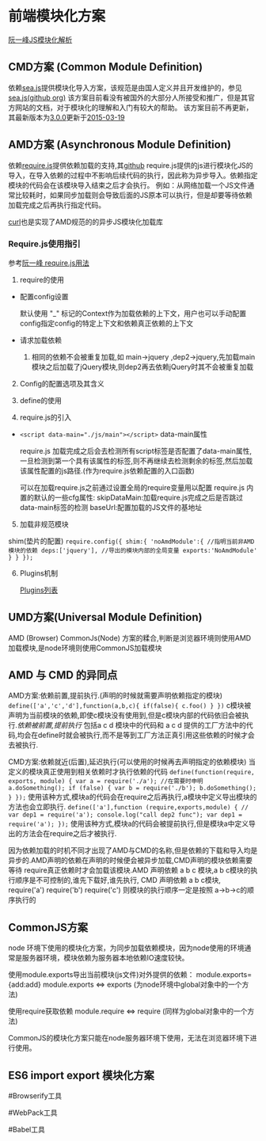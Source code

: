 # 前端模块化方案
[阮一峰JS模块化解析](http://www.ruanyifeng.com/blog/2012/10/javascript_module.html)



## CMD方案 (Common Module Definition)

依赖[sea.js](https://seajs.github.io/seajs/docs/)提供模块化导入方案，该规范是由国人定义并且开发维护的，参见[sea.js(github org)](https://github.com/seajs)
该方案目前看没有被国外的大部分人所接受和推广，但是其官方网站的文档，对于模块化的理解和入门有较大的帮助。
该方案目前不再更新，其最新版本为[3.0.0](https://seajs.github.io/seajs/docs/#downloads)更新于[2015-03-19](https://github.com/seajs/seajs/releases)



## AMD方案 (Asynchronous Module Definition)

依赖[require.js](https://requirejs.org/)提供依赖加载的支持,其[github](https://github.com/requirejs/)
require.js提供的js进行模块化JS的导入，在导入依赖的过程中不影响后续代码的执行，因此称为异步导入。依赖指定模块的代码会在该模块导入结束之后才会执行。
例如：从网络加载一个JS文件通常比较耗时，如果同步加载则会导致后面的JS原本可以执行，但是却要等待依赖加载完成之后再执行指定代码。

[curl](https://github.com/cujojs/curl)也是实现了AMD规范的的异步JS模块化加载库

### Require.js使用指引

参考[阮一峰 require.js用法](http://www.ruanyifeng.com/blog/2012/11/require_js.html)

1. require的使用

- 配置config设置

    默认使用 "_" 标记的Context作为加载依赖的上下文，用户也可以手动配置config指定config的特定上下文和依赖真正依赖的上下文

- 请求加载依赖

    1. 相同的依赖不会被重复加载,如 main->jquery ,dep2->jquery,先加载main模块之后加载了jQuery模块,则dep2再去依赖jQuery时其不会被重复加载

    

2. Config的配置选项及其含义

3. define的使用


4. require.js的引入

 - ```<script data-main="./js/main"></script>``` data-main属性
    
    require.js 加载完成之后会去检测所有script标签是否配置了data-main属性,一旦检测到第一个具有该属性的标签,则不再继续去检测剩余的标签,然后加载
    该属性配置的js路径.(作为require.js依赖配置的入口函数)
    
    可以在加载require.js之前通过设置全局的require变量用以配置 require.js 内置的默认的一些cfg属性:
    skipDataMain:加载require.js完成之后是否跳过data-main标签的检测
    baseUrl:配置加载的JS文件的基地址
  
5. 加载非规范模块

shim(垫片的配置)
``
require.config({
   shim:{
       'noAmdModule':{
       //指明当前非AMD模块的依赖
           deps:['jquery'],
       //导出的模块内部的全局变量
           exports:'NoAmdModule'
       }
   }
});
``

 
6. Plugins机制

    [Plugins列表](https://github.com/requirejs/requirejs/wiki/Plugins)

 


## UMD方案(Universal Module Definition)
AMD (Browser) CommonJs(Node) 方案的糅合,判断是浏览器环境则使用AMD加载模块,是node环境则使用CommonJS加载模块

## AMD 与 CMD 的异同点

AMD方案:依赖前置,提前执行.(声明的时候就需要声明依赖指定的模块)
``
define(['a','c','d'],function(a,b,c){
    if(false){
    c.foo()
    }
})
``
c模块被声明为当前模块的依赖,即使c模块没有使用到,但是c模块内部的代码依旧会被执行.*依赖被前置,提前执行*
包括a c d 模块中的代码和 a c d 提供的工厂方法中的代码,均会在define时就会被执行,而不是等到工厂方法正真引用这些依赖的时候才会去被执行.

CMD方案:依赖就近(后置),延迟执行(可以使用的时候再去声明指定的依赖模块)
当定义的模块真正使用到相关依赖时才执行依赖的代码
``
define(function(require, exports, module) {
    var a = require('./a'); //在需要时申明
    a.doSomething();
    if (false) {
        var b = require('./b');
        b.doSomething();
    }
});
``
使用该种方式,模块a的代码会在require之后再执行,a模块中定义导出模块的方法也会立即执行.
``
define(['a'],function (require,exports,module) {
    // var dep1 = require('a');
    console.log("call dep2 func");
    var dep1 = require('a');
});
``
使用该种方式,模块a的代码会被提前执行,但是模块a中定义导出的方法会在require之后才被执行.

因为依赖加载的时机不同才出现了AMD与CMD的名称,但是依赖的下载和导入均是异步的.AMD声明的依赖在声明的时候便会被异步加载,CMD声明的模块依赖需要等待
require真正依赖时才会加载该模块.AMD 声明依赖 a b c 模块,a b c模块的执行顺序是不可控制的,谁先下载好,谁先执行, CMD 声明依赖 a b c模块,
require('a') require('b') require('c') 则模块的执行顺序一定是按照 a->b->c的顺序执行的



## CommonJS方案
node 环境下使用的模块化方案，为同步加载依赖模块，因为node使用的环境通常是服务器环境，模块依赖为服务器本地依赖IO速度较快。

使用module.exports导出当前模块(js文件)对外提供的依赖：
module.exports={add:add}
module.exports <=> exports (为node环境中global对象中的一个方法)

使用require获取依赖
module.require <=> require (同样为global对象中的一个方法)

CommonJS的模块化方案只能在node服务器环境下使用，无法在浏览器环境下进行使用。

## ES6 import export 模块化方案

#Browserify工具

#WebPack工具

#Babel工具